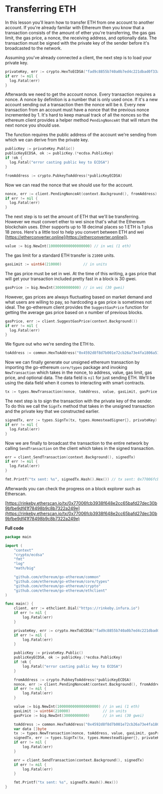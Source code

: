 # Transferring ETH

In this lesson you'll learn how to transfer ETH from one account to another account. If you're already familar with Ethereum then you know that a transaction consists of the amount of ether you're transferring, the gas gas limit, the gas price, a nonce, the receiving address, and optionally data. The transaction must be signed with the private key of the sender before it's broadcasted to the network.

Assuming you've already connected a client, the next step is to load your private key.

```go
privateKey, err := crypto.HexToECDSA("fad9c8855b740a0b7ed4c221dbad0f33a83a49cad6b3fe8d5817ac83d38b6a19")
if err != nil {
  log.Fatal(err)
}
```

Afterwards we need to get the account nonce. Every transaction requires a nonce. A nonce by definition is a number that is only used once. If it's a new account sending out a transaction then the nonce will be `0`. Every new transaction from an account must have a nonce that the previous nonce incremented by 1. It's hard to keep manual track of all the nonces so the ethereum client provides a helper method `PendingNonceAt` that will return the next nonce you should use.

The function requires the public address of the account we're sending from which we can derive from the private key.

```go
publicKey := privateKey.Public()
publicKeyECDSA, ok := publicKey.(*ecdsa.PublicKey)
if !ok {
  log.Fatal("error casting public key to ECDSA")
}

fromAddress := crypto.PubkeyToAddress(*publicKeyECDSA)
```

Now we can read the nonce that we should use for the account.

```go
nonce, err := client.PendingNonceAt(context.Background(), fromAddress)
if err != nil {
  log.Fatal(err)
}
```

The next step is to set the amount of ETH that we'll be transferring. However we must convert ether to wei since that's what the Ethereum blockchain uses. Ether supports up to 18 decimal places so 1 ETH is 1 plus 18 zeros. Here's a little tool to help you convert between ETH and wei [https://etherconverter.online](https://etherconverter.online]).

```go
value := big.NewInt(1000000000000000000) // in wei (1 eth)
```

The gas limit for a standard ETH transfer is `21000` units.

```go
gasLimit := uint64(210000)          // in units
```

The gas price must be set in wei. At the time of this writing, a gas price that will get your transaction included pretty fast in a block is 30 gwei.

```go
gasPrice := big.NewInt(30000000000) // in wei (30 gwei)
```

However, gas prices are always fluctuating based on market demand and what users are willing to pay, so hardcoding a gas price is sometimes not ideal. The go-ethereum client provides the `SuggestGasPrice` function for getting the average gas price based on x number of previous blocks.

```go
gasPrice, err := client.SuggestGasPrice(context.Background())
if err != nil {
  log.Fatal(err)
}
```

We figure out who we're sending the ETH to.

```go
toAddress := common.HexToAddress("0x4592d8f8d7b001e72cb26a73e4fa1806a51ac79d")
```

Now we can finally generate our unsigned ethereum transaction by importing the go-ethereum `core/types` package and invoking `NewTransaction` which takes in the nonce, to address, value, gas limit, gas price, and optional data. The data field is `nil` for just sending ETH. We'll be using the data field when it comes to interacting with smart contracts.

```go
tx := types.NewTransaction(nonce, toAddress, value, gasLimit, gasPrice, nil)
```

The next step is to sign the transaction with the private key of the sender. To do this we call the `SignTx` method that takes in the unsigned transaction and the private key that we constructed earlier.

```go
signedTx, err := types.SignTx(tx, types.HomesteadSigner{}, privateKey)
if err != nil {
  log.Fatal(err)
}
```

Now we are finally to broadcast the transaction to the entire network by calling `SendTransaction` on the client which takes in the signed transaction.

```go
err = client.SendTransaction(context.Background(), signedTx)
if err != nil {
  log.Fatal(err)
}

fmt.Printf("tx sent: %s", signedTx.Hash().Hex()) // tx sent: 0x77006fcb3938f648e2cc65bafd27dec30b9bfbe9df41f78498b9c8b7322a249e
```

Afterwards you can check the progress on a block explorer such as Etherscan.

[https://rinkeby.etherscan.io/tx/0x77006fcb3938f648e2cc65bafd27dec30b9bfbe9df41f78498b9c8b7322a249e](https://rinkeby.etherscan.io/tx/0x77006fcb3938f648e2cc65bafd27dec30b9bfbe9df41f78498b9c8b7322a249e)

**Full code**

```go
package main

import (
	"context"
	"crypto/ecdsa"
	"fmt"
	"log"
	"math/big"

	"github.com/ethereum/go-ethereum/common"
	"github.com/ethereum/go-ethereum/core/types"
	"github.com/ethereum/go-ethereum/crypto"
	"github.com/ethereum/go-ethereum/ethclient"
)

func main() {
	client, err := ethclient.Dial("https://rinkeby.infura.io")
	if err != nil {
		log.Fatal(err)
	}

	privateKey, err := crypto.HexToECDSA("fad9c8855b740a0b7ed4c221dbad0f33a83a49cad6b3fe8d5817ac83d38b6a19")
	if err != nil {
		log.Fatal(err)
	}

	publicKey := privateKey.Public()
	publicKeyECDSA, ok := publicKey.(*ecdsa.PublicKey)
	if !ok {
		log.Fatal("error casting public key to ECDSA")
	}

	fromAddress := crypto.PubkeyToAddress(*publicKeyECDSA)
	nonce, err := client.PendingNonceAt(context.Background(), fromAddress)
	if err != nil {
		log.Fatal(err)
	}

	value := big.NewInt(1000000000000000000) // in wei (1 eth)
	gasLimit := uint64(210000)               // in units
	gasPrice := big.NewInt(30000000000)      // in wei (30 gwei)

	toAddress := common.HexToAddress("0x4592d8f8d7b001e72cb26a73e4fa1806a51ac79d")
	var data []byte
	tx := types.NewTransaction(nonce, toAddress, value, gasLimit, gasPrice, data)
	signedTx, err := types.SignTx(tx, types.HomesteadSigner{}, privateKey)
	if err != nil {
		log.Fatal(err)
	}

	err = client.SendTransaction(context.Background(), signedTx)
	if err != nil {
		log.Fatal(err)
	}

	fmt.Printf("tx sent: %s", signedTx.Hash().Hex())
}
```
